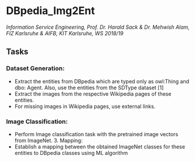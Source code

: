 # DBpedia_Img2Ent

*Information Service Engineering, Prof. Dr. Harald Sack & Dr. Mehwish Alam, FIZ Karlsruhe & AIFB, KIT Karlsruhe, WS 2018/19*

## Tasks
### Dataset Generation:

- Extract the entities from DBpedia which are typed only as owl:Thing and dbo: Agent. Also, use the entities from the SDType dataset [1]
- Extract the images from the respective Wikipedia pages of these entities.
- For missing images in Wikipedia pages, use external links.

### Image Classification:
- Perform Image classification task with the pretrained image vectors from ImageNet. 3. Mapping:
- Establish a mapping between the obtained ImageNet classes for these entities to DBpedia classes using ML algorithm